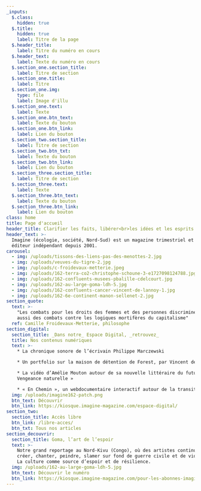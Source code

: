 ```yaml
---
_inputs:
  $.class:
    hidden: true
  $.title:
    hidden: true
    label: Titre de la page
  $.header_title:
    label: Titre du numéro en cours
  $.header_text:
    label: Texte du numéro en cours
  $.section_one.section_title:
    label: Titre de section
  $.section_one.title:
    label: Titre
  $.section_one.img:
    type: file
    label: Image d'illu
  $.section_one.text:
    label: Texte
  $.section_one.btn_text:
    label: Texte du bouton
  $.section_one.btn_link:
    label: Lien du bouton
  $.section_two.section_title:
    label: Titre de section
  $.section_two.btn_txt:
    label: Texte du bouton
  $.section_two.btn_link:
    label: Lien du bouton
  $.section_three.section_title:
    label: Titre de section
  $.section_three.text:
    label: Texte
  $.section_three.btn_text:
    label: Texte du bouton
  $.section_three.btn_link:
    label: Lien du bouton
class: home
title: Page d'accueil
header_title: Clarifier les faits, libérer<br>les idées et les esprits
header_text: >-
  Imagine (écologie, société, Nord-Sud) est un magazine trimestriel et un
  éditeur indépendant depuis 2001.
carousel:
  - img: /uploads/tissons-des-liens-pas-des-menottes-2.jpg
  - img: /uploads/veuves-du-tigre-2.jpg
  - img: /uploads/c-froidevaux-metterie.jpeg
  - img: /uploads/162-terra-co2-christophe-schoune-3-e1727098124788.jpg
  - img: /uploads/162-confluents-musees-pbalille-cdelcourt.jpg
  - img: /uploads/162-au-large-goma-ldh-5.jpg
  - img: /uploads/162-confluents-cancer-vincent-de-lannoy-1.jpg
  - img: /uploads/162-6e-continent-manon-sellenet-2.jpg
section_quote:
  text: >-
    "Les combats pour les droits des femmes et des personnes discriminées sont
    aussi des combats contre les logiques mortifères du capitalisme"
  ref: Camille Froidevaux-Metterie, philosophe
section_digital:
  section_title: _Dans notre_ Espace Digital, _retrouvez_
  title: Nos contenus numériques
  text: >-
    * La chronique sonore de l’écrivain Philippe Marczewski

    * Un portfolio sur la maison de détention de Forest, par Vincent de Lannoy

    * La vidéo d’Amélie Mouton autour de sa nouvelle littéraire du futur «
    Vengeance naturelle »

    * « En Chemin », un webdocumentaire interactif autour de la transition
  img: /uploads/imagine162-patch.png
  btn_text: Découvrir
  btn_link: https://kiosque.imagine-magazine.com/espace-digital/
section_two:
  section_title: Accès libre
  btn_link: /libre-acces/
  btn_txt: Tous nos articles
section_decouvrir:
  section_title: Goma, l’art de l’espoir
  text: >-
    Notre grand reportage au Nord-Kivu (Congo), où des artistes continuent à
    créer, chanter, peindre, slamer sur fond de guerre civile et de violences.
    La culture comme source d’espoir et de résilience.
  img: /uploads/162-au-large-goma-ldh-5.jpg
  btn_text: Découvrir le numéro
  btn_link: https://kiosque.imagine-magazine.com/pour-les-abonnes-imagine/
---
```

